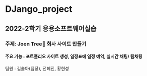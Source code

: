 # DJango_project
## 2022-2학기 응용소프트웨어실습
### 주제: Joen Tree🌲 회사 사이트 만들기
#### 주요 기능 : 포트폴리오 사이트 생성, 일정표에 일정 예약, 실시간 채팅/ 팀채팅
팀원 : 김솔아(팀장), 전혜진, 황현성
